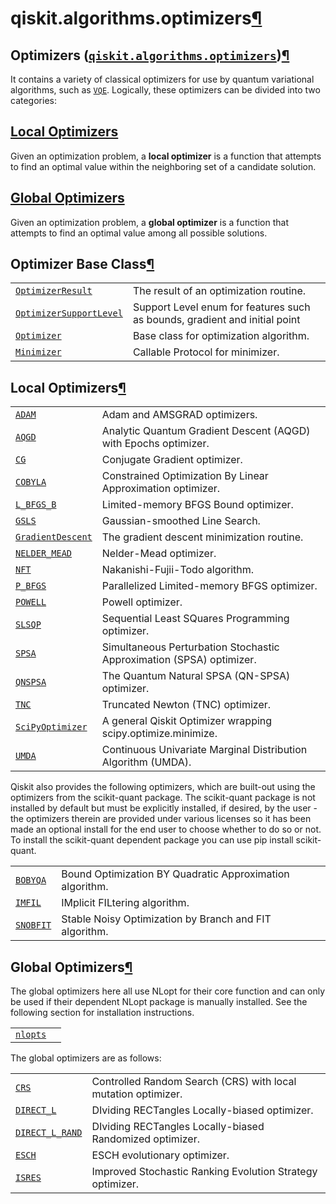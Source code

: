 <span id="qiskit-algorithms-optimizers" />

# qiskit.algorithms.optimizers[¶](#module-qiskit.algorithms.optimizers "Permalink to this headline")

## Optimizers ([`qiskit.algorithms.optimizers`](#module-qiskit.algorithms.optimizers "qiskit.algorithms.optimizers"))[¶](#optimizers-qiskit-algorithms-optimizers "Permalink to this headline")

It contains a variety of classical optimizers for use by quantum variational algorithms, such as [`VQE`](qiskit.algorithms.VQE "qiskit.algorithms.VQE"). Logically, these optimizers can be divided into two categories:

## [Local Optimizers](#local-optimizers)

Given an optimization problem, a **local optimizer** is a function that attempts to find an optimal value within the neighboring set of a candidate solution.

## [Global Optimizers](#global-optimizers)

Given an optimization problem, a **global optimizer** is a function that attempts to find an optimal value among all possible solutions.

## Optimizer Base Class[¶](#optimizer-base-class "Permalink to this headline")

|                                                                                                                                    |                                                                            |
| ---------------------------------------------------------------------------------------------------------------------------------- | -------------------------------------------------------------------------- |
| [`OptimizerResult`](qiskit.algorithms.optimizers.OptimizerResult "qiskit.algorithms.optimizers.OptimizerResult")                   | The result of an optimization routine.                                     |
| [`OptimizerSupportLevel`](qiskit.algorithms.optimizers.OptimizerSupportLevel "qiskit.algorithms.optimizers.OptimizerSupportLevel") | Support Level enum for features such as bounds, gradient and initial point |
| [`Optimizer`](qiskit.algorithms.optimizers.Optimizer "qiskit.algorithms.optimizers.Optimizer")                                     | Base class for optimization algorithm.                                     |
| [`Minimizer`](qiskit.algorithms.optimizers.Minimizer "qiskit.algorithms.optimizers.Minimizer")                                     | Callable Protocol for minimizer.                                           |

## Local Optimizers[¶](#local-optimizers "Permalink to this headline")

|                                                                                                                  |                                                                      |
| ---------------------------------------------------------------------------------------------------------------- | -------------------------------------------------------------------- |
| [`ADAM`](qiskit.algorithms.optimizers.ADAM "qiskit.algorithms.optimizers.ADAM")                                  | Adam and AMSGRAD optimizers.                                         |
| [`AQGD`](qiskit.algorithms.optimizers.AQGD "qiskit.algorithms.optimizers.AQGD")                                  | Analytic Quantum Gradient Descent (AQGD) with Epochs optimizer.      |
| [`CG`](qiskit.algorithms.optimizers.CG "qiskit.algorithms.optimizers.CG")                                        | Conjugate Gradient optimizer.                                        |
| [`COBYLA`](qiskit.algorithms.optimizers.COBYLA "qiskit.algorithms.optimizers.COBYLA")                            | Constrained Optimization By Linear Approximation optimizer.          |
| [`L_BFGS_B`](qiskit.algorithms.optimizers.L_BFGS_B "qiskit.algorithms.optimizers.L_BFGS_B")                      | Limited-memory BFGS Bound optimizer.                                 |
| [`GSLS`](qiskit.algorithms.optimizers.GSLS "qiskit.algorithms.optimizers.GSLS")                                  | Gaussian-smoothed Line Search.                                       |
| [`GradientDescent`](qiskit.algorithms.optimizers.GradientDescent "qiskit.algorithms.optimizers.GradientDescent") | The gradient descent minimization routine.                           |
| [`NELDER_MEAD`](qiskit.algorithms.optimizers.NELDER_MEAD "qiskit.algorithms.optimizers.NELDER_MEAD")             | Nelder-Mead optimizer.                                               |
| [`NFT`](qiskit.algorithms.optimizers.NFT "qiskit.algorithms.optimizers.NFT")                                     | Nakanishi-Fujii-Todo algorithm.                                      |
| [`P_BFGS`](qiskit.algorithms.optimizers.P_BFGS "qiskit.algorithms.optimizers.P_BFGS")                            | Parallelized Limited-memory BFGS optimizer.                          |
| [`POWELL`](qiskit.algorithms.optimizers.POWELL "qiskit.algorithms.optimizers.POWELL")                            | Powell optimizer.                                                    |
| [`SLSQP`](qiskit.algorithms.optimizers.SLSQP "qiskit.algorithms.optimizers.SLSQP")                               | Sequential Least SQuares Programming optimizer.                      |
| [`SPSA`](qiskit.algorithms.optimizers.SPSA "qiskit.algorithms.optimizers.SPSA")                                  | Simultaneous Perturbation Stochastic Approximation (SPSA) optimizer. |
| [`QNSPSA`](qiskit.algorithms.optimizers.QNSPSA "qiskit.algorithms.optimizers.QNSPSA")                            | The Quantum Natural SPSA (QN-SPSA) optimizer.                        |
| [`TNC`](qiskit.algorithms.optimizers.TNC "qiskit.algorithms.optimizers.TNC")                                     | Truncated Newton (TNC) optimizer.                                    |
| [`SciPyOptimizer`](qiskit.algorithms.optimizers.SciPyOptimizer "qiskit.algorithms.optimizers.SciPyOptimizer")    | A general Qiskit Optimizer wrapping scipy.optimize.minimize.         |
| [`UMDA`](qiskit.algorithms.optimizers.UMDA "qiskit.algorithms.optimizers.UMDA")                                  | Continuous Univariate Marginal Distribution Algorithm (UMDA).        |

Qiskit also provides the following optimizers, which are built-out using the optimizers from the scikit-quant package. The scikit-quant package is not installed by default but must be explicitly installed, if desired, by the user - the optimizers therein are provided under various licenses so it has been made an optional install for the end user to choose whether to do so or not. To install the scikit-quant dependent package you can use pip install scikit-quant.

|                                                                                          |                                                          |
| ---------------------------------------------------------------------------------------- | -------------------------------------------------------- |
| [`BOBYQA`](qiskit.algorithms.optimizers.BOBYQA "qiskit.algorithms.optimizers.BOBYQA")    | Bound Optimization BY Quadratic Approximation algorithm. |
| [`IMFIL`](qiskit.algorithms.optimizers.IMFIL "qiskit.algorithms.optimizers.IMFIL")       | IMplicit FILtering algorithm.                            |
| [`SNOBFIT`](qiskit.algorithms.optimizers.SNOBFIT "qiskit.algorithms.optimizers.SNOBFIT") | Stable Noisy Optimization by Branch and FIT algorithm.   |

## Global Optimizers[¶](#global-optimizers "Permalink to this headline")

The global optimizers here all use NLopt for their core function and can only be used if their dependent NLopt package is manually installed. See the following section for installation instructions.

|                                                                                                                                  |                                |
| -------------------------------------------------------------------------------------------------------------------------------- | ------------------------------ |
| [`nlopts`](qiskit.algorithms.optimizers.nlopts#module-qiskit.algorithms.optimizers.nlopts "qiskit.algorithms.optimizers.nlopts") | <span id="installing-nlopt" /> |

The global optimizers are as follows:

|                                                                                                            |                                                               |
| ---------------------------------------------------------------------------------------------------------- | ------------------------------------------------------------- |
| [`CRS`](qiskit.algorithms.optimizers.CRS "qiskit.algorithms.optimizers.CRS")                               | Controlled Random Search (CRS) with local mutation optimizer. |
| [`DIRECT_L`](qiskit.algorithms.optimizers.DIRECT_L "qiskit.algorithms.optimizers.DIRECT_L")                | DIviding RECTangles Locally-biased optimizer.                 |
| [`DIRECT_L_RAND`](qiskit.algorithms.optimizers.DIRECT_L_RAND "qiskit.algorithms.optimizers.DIRECT_L_RAND") | DIviding RECTangles Locally-biased Randomized optimizer.      |
| [`ESCH`](qiskit.algorithms.optimizers.ESCH "qiskit.algorithms.optimizers.ESCH")                            | ESCH evolutionary optimizer.                                  |
| [`ISRES`](qiskit.algorithms.optimizers.ISRES "qiskit.algorithms.optimizers.ISRES")                         | Improved Stochastic Ranking Evolution Strategy optimizer.     |
